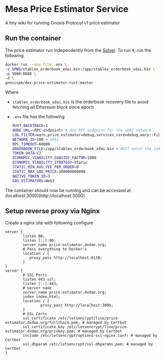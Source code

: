 # Mesa Price Estimator Service
A tiny wiki for running Gnosis Protocol v1 price estimator

## Run the container

The price estimator run independently from the [Solver](https://docs.gnosis.io/protocol/docs/tutorial-solver/). To run it, run the following

```bash
docker run --env-file .env \
-v $PWD/stablex_orderbook_xdai.bin:/app/stablex_orderbook_xdai.bin \
-p 3000:8080 \
-d \
gnosispm/dex-price-estimator-rust:master
```
Where
- `stablex_orderbook_xdai.bin` is the orderbook recovery file to avoid fetching all Ethereum block since epoch
- `.env` file has the following

  ```bash
  RUST_BACKTRACE=1
  NODE_URL=<RPC-endpoint> # Any RPC endpoint for the xDAI network
  LOG_FILTER=warn,price_estimator=debug,services_core=debug,warp::filters::log=info
  NETWORK_ID=100 # xDAI
  RPC_TIMEOUT=60000 
  ORDERBOOK_FILE=/app/stablex_orderbook_xdai.bin # MUST match the same path
  TOKEN_DATA={}
  ECONOMIC_VIABILITY_SUBSIDY_FACTOR=1000
  ECONOMIC_VIABILITY_STRATEGY=Static
  STATIC_MIN_AVG_FEE_PER_ORDER=0
  STATIC_MAX_GAS_PRICE=100000000000
  NATIVE_TOKEN_ID=3
  GAS_ESTIMATORS=Web3
  ```
  
The container should now be running and can be accessed at (localhost:3000)[http://localhost:3000]
 
## Setup reverse proxy via Nginx
 
Create a nginx site with following configure

```nginx
server {
        listen 80;
        listen [::]:80;
        server_name price-estimator.dxdao.org;
        # Pass everything to Docker's
        location / {
           proxy_pass http://localhost:8138;
        }
}
server {
        # SSL Ports
        listen 443 ssl;
        listen [::]:443;
        # server name
        server_name price-estimator.dxdao.org;
        index index.html;
        location / {
                proxy_pass http://localhost:3000;
        }
        # SSL Certs
        ssl_certificate /etc/letsencrypt/live/price-estimator.dxdao.org/fullchain.pem; # managed by Certbot
        ssl_certificate_key /etc/letsencrypt/live/price-estimator.dxdao.org/privkey.pem; # managed by Certbot
        include /etc/letsencrypt/options-ssl-nginx.conf; # managed by Certbot
        ssl_dhparam /etc/letsencrypt/ssl-dhparams.pem; # managed by Certbot
}
```


